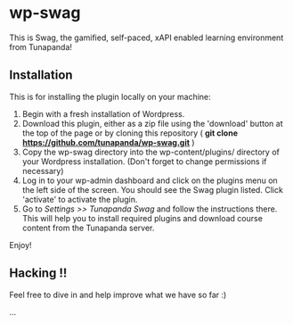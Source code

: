 # wp-swag

This is Swag, the gamified, self-paced, xAPI enabled learning environment from Tunapanda!

## Installation

This is for installing the plugin locally on your machine:

1. Begin with a fresh installation of Wordpress. 
2. Download this plugin, either as a zip file using the 'download' button at the top of the page or by cloning this repository (  **git clone https://github.com/tunapanda/wp-swag.git**  )
3. Copy the wp-swag directory into the wp-content/plugins/ directory of your Wordpress installation. (Don't forget to change permissions if necessary) 
4. Log in to your wp-admin dashboard and click on the plugins menu on the left side of the screen. You should see the Swag plugin listed. Click 'activate' to activate the plugin.
5. Go to _Settings >> Tunapanda Swag_ and follow the instructions there. This will help you to install required plugins and download course content from the Tunapanda server.

Enjoy!

## Hacking !!

Feel free to dive in and help improve what we have so far :)

...
